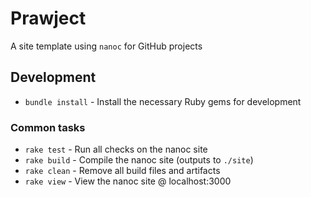 Prawject
========

A site template using `nanoc` for GitHub projects


Development
-----------

* `bundle install` - Install the necessary Ruby gems for development

### Common tasks

* `rake test` - Run all checks on the nanoc site
* `rake build` - Compile the nanoc site (outputs to `./site`)
* `rake clean` - Remove all build files and artifacts
* `rake view` - View the nanoc site @ localhost:3000
